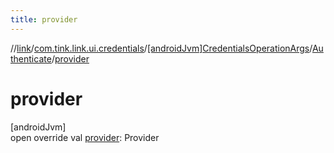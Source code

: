 ```yaml
---
title: provider
---
```

//[link](../../../../index.html)/[com.tink.link.ui.credentials](../../index.html)/[[androidJvm]CredentialsOperationArgs](../index.html)/[Authenticate](index.html)/[provider](provider.html)



# provider



[androidJvm]\
open override val [provider](provider.html): Provider




